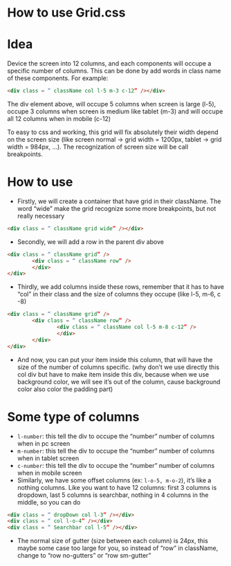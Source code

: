 # How to use Grid.css

# Idea

Device the screen into 12 columns, and each components will occupe a specific number of columns. This can be done by add words in class name of these components. For example:

```html
<div class = “ className col l-5 m-3 c-12” /></div>
```

The div element above, will occupe 5 columns when screen is large (l-5), occupe 3 columns when screen is medium like tablet (m-3) and will occupe all 12 columns when in mobile (c-12)

To easy to css and working, this grid will fix absolutely their width depend on the screen size (like screen normal → grid width = 1200px, tablet → grid width = 984px, …). The recognization of screen size will be call breakpoints.

# How to use

- Firstly, we will create a container that have grid in their className. The word “wide” make the grid recognize some more breakpoints, but not really necessary

```html
<div class = “ className grid wide” /></div>
```

- Secondly, we will add a row in the parent div above

```html
<div class = “ className grid” />
		<div class = “ className row” />
		</div>
</div>
```

- Thirdly, we add columns inside these rows, remember that it has to have “col” in their class and the size of columns they occupe (like l-5, m-6, c -8)

```html
<div class = “ className grid” />
		<div class = “ className row” />
				<div class = “ className col l-5 m-8 c-12” />
				</div>
		</div>
</div>
```

- And now, you can put your item inside this column, that will have the size of the number of columns specific. (why don’t we use directly this col div but have to make item inside this div, because when we use background color, we will see it’s out of the column, cause background color also color the padding part)

# Some type of columns

- `l-number`: this tell the div to occupe the “number” number of columns when in pc screen
- `m-number`: this tell the div to occupe the “number” number of columns when in tablet screen
- `c-number`: this tell the div to occupe the “number” number of columns when in mobile screen
- Similarly, we have some offset columns (ex: `l-o-5, m-o-2`), it’s like a nothing columns. Like you want to have 12 columns: first 3 columns is dropdown, last 5 columns is searchbar, nothing in 4 columns in the middle, so you can do

```html
<div class = “ dropDown col l-3” /></div>
<div class = “ col l-o-4” /></div>
<div class = “ Searchbar col l-5” /></div>
```

- The normal size of gutter (size between each column) is 24px, this maybe some case too large for you, so instead of “row” in className, change to “row no-gutters” or “row sm-gutter”